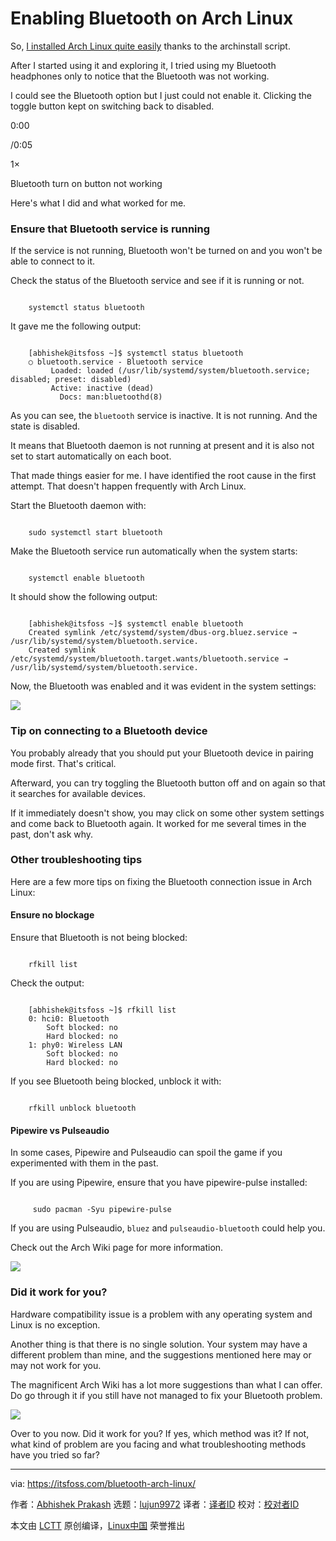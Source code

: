[#]: subject: "Enabling Bluetooth on Arch Linux"
[#]: via: "https://itsfoss.com/bluetooth-arch-linux/"
[#]: author: "Abhishek Prakash https://itsfoss.com/author/abhishek/"
[#]: collector: "lujun9972/lctt-scripts-1693450080"
[#]: translator: "geekpi"
[#]: reviewer: " "
[#]: publisher: " "
[#]: url: " "

Enabling Bluetooth on Arch Linux
======

So, [I installed Arch Linux quite easily][1] thanks to the archinstall script.

After I started using it and exploring it, I tried using my Bluetooth headphones only to notice that the Bluetooth was not working.

I could see the Bluetooth option but I just could not enable it. Clicking the toggle button kept on switching back to disabled.

0:00

/0:05

1×

Bluetooth turn on button not working

Here's what I did and what worked for me.

### Ensure that Bluetooth service is running

If the service is not running, Bluetooth won't be turned on and you won't be able to connect to it.

Check the status of the Bluetooth service and see if it is running or not.

```

    systemctl status bluetooth

```

It gave me the following output:

```

    [abhishek@itsfoss ~]$ systemctl status bluetooth
    ○ bluetooth.service - Bluetooth service
         Loaded: loaded (/usr/lib/systemd/system/bluetooth.service; disabled; preset: disabled)
         Active: inactive (dead)
           Docs: man:bluetoothd(8)

```

As you can see, the `bluetooth` service is inactive. It is not running. And the state is disabled.

It means that Bluetooth daemon is not running at present and it is also not set to start automatically on each boot.

That made things easier for me. I have identified the root cause in the first attempt. That doesn't happen frequently with Arch Linux.

Start the Bluetooth daemon with:

```

    sudo systemctl start bluetooth

```

Make the Bluetooth service run automatically when the system starts:

```

    systemctl enable bluetooth

```

It should show the following output:

```

    [abhishek@itsfoss ~]$ systemctl enable bluetooth
    Created symlink /etc/systemd/system/dbus-org.bluez.service → /usr/lib/systemd/system/bluetooth.service.
    Created symlink /etc/systemd/system/bluetooth.target.wants/bluetooth.service → /usr/lib/systemd/system/bluetooth.service.

```

Now, the Bluetooth was enabled and it was evident in the system settings:

![][2]

### Tip on connecting to a Bluetooth device

You probably already that you should put your Bluetooth device in pairing mode first. That's critical.

Afterward, you can try toggling the Bluetooth button off and on again so that it searches for available devices.

If it immediately doesn't show, you may click on some other system settings and come back to Bluetooth again. It worked for me several times in the past, don't ask why.

### Other troubleshooting tips

Here are a few more tips on fixing the Bluetooth connection issue in Arch Linux:

#### Ensure no blockage

Ensure that Bluetooth is not being blocked:

```

    rfkill list

```

Check the output:

```

    [abhishek@itsfoss ~]$ rfkill list
    0: hci0: Bluetooth
        Soft blocked: no
        Hard blocked: no
    1: phy0: Wireless LAN
        Soft blocked: no
        Hard blocked: no

```

If you see Bluetooth being blocked, unblock it with:

```

    rfkill unblock bluetooth

```

#### Pipewire vs Pulseaudio

In some cases, Pipewire and Pulseaudio can spoil the game if you experimented with them in the past.

If you are using Pipewire, ensure that you have pipewire-pulse installed:

```

     sudo pacman -Syu pipewire-pulse

```

If you are using Pulseaudio, `bluez` and `pulseaudio-bluetooth` could help you.

Check out the Arch Wiki page for more information.

![][3]

### Did it work for you?

Hardware compatibility issue is a problem with any operating system and Linux is no exception.

Another thing is that there is no single solution. Your system may have a different problem than mine, and the suggestions mentioned here may or may not work for you.

The magnificent Arch Wiki has a lot more suggestions than what I can offer. Do go through it if you still have not managed to fix your Bluetooth problem.

![][3]

Over to you now. Did it work for you? If yes, which method was it? If not, what kind of problem are you facing and what troubleshooting methods have you tried so far?

--------------------------------------------------------------------------------

via: https://itsfoss.com/bluetooth-arch-linux/

作者：[Abhishek Prakash][a]
选题：[lujun9972][b]
译者：[译者ID](https://github.com/译者ID)
校对：[校对者ID](https://github.com/校对者ID)

本文由 [LCTT](https://github.com/LCTT/TranslateProject) 原创编译，[Linux中国](https://linux.cn/) 荣誉推出

[a]: https://itsfoss.com/author/abhishek/
[b]: https://github.com/lujun9972
[1]: https://www.youtube.com/watch?v=WksxVLrALhg
[2]: https://itsfoss.com/content/images/2023/11/bluetooth-working-arch-linux.png
[3]: https://wiki.archlinux.org/favicon.ico

